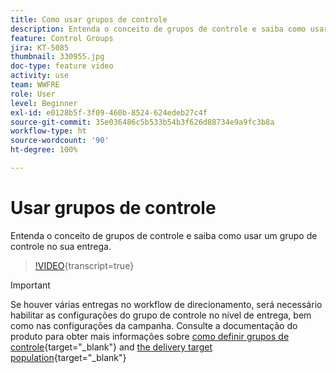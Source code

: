 ```yaml
---
title: Como usar grupos de controle
description: Entenda o conceito de grupos de controle e saiba como usar um grupo de controle no sua entrega.
feature: Control Groups
jira: KT-5085
thumbnail: 330955.jpg
doc-type: feature video
activity: use
team: WWFRE
role: User
level: Beginner
exl-id: e0128b5f-3f09-460b-8524-624edeb27c4f
source-git-commit: 35e036486c5b533b54b3f626d88734e9a9fc3b8a
workflow-type: ht
source-wordcount: '90'
ht-degree: 100%

---
```


# Usar grupos de controle

Entenda o conceito de grupos de controle e saiba como usar um grupo de controle no sua entrega.

>[!VIDEO](https://video.tv.adobe.com/v/330955?quality=12&learn=on){transcript=true}

>[!IMPORTANT]
>Se houver várias entregas no workflow de direcionamento, será necessário habilitar as configurações do grupo de controle no nível de entrega, bem como nas configurações da campanha.
>Consulte a documentação do produto para obter mais informações sobre [como definir grupos de controle](https://experienceleague.adobe.com/docs/campaign-classic/using/orchestrating-campaigns/orchestrate-campaigns/marketing-campaign-target.html?lang=pt-BRr#defining-a-control-group){target="_blank"} and [the delivery target population](https://experienceleague.adobe.com/docs/campaign-classic/using/sending-messages/key-steps-when-creating-a-delivery/steps-defining-the-target-population.html?lang=pt-BR){target="_blank"}
